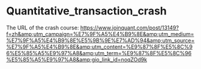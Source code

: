 # Quantitative_transaction_crash
The URL of the crash course: https://www.joinquant.com/post/13149?f=zh&amp;utm_campaign=%E7%9F%A5%E4%B9%8E&amp;utm_medium=%E7%9F%A5%E4%B9%8E%E5%9B%9E%E7%AD%94&amp;utm_source=%E7%9F%A5%E4%B9%8E&amp;utm_content=%E9%87%8F%E5%8C%96%E5%85%A5%E9%97%A8&amp;utm_term=%E9%87%8F%E5%8C%96%E5%85%A5%E9%97%A8&amp;gio_link_id=noqZOd9k
